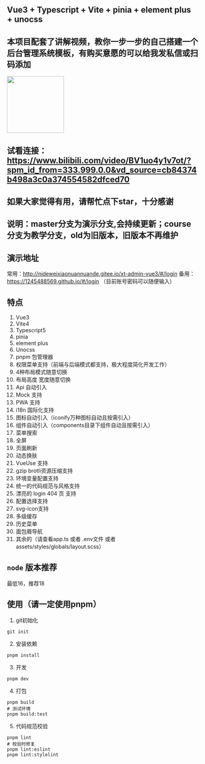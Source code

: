 ## Vue3 + Typescript + Vite + pinia + element plus + unocss

## 本项目配套了讲解视频，教你一步一步的自己搭建一个后台管理系统模板，有购买意愿的可以给我发私信或扫码添加


<p>
  <img src="https://gitee.com/nideweixiaonuannuande/vue3-beike/raw/master/IMG_202309143802_791x772.jpg" width="150"  />
</p>

## 试看连接：https://www.bilibili.com/video/BV1uo4y1v7ot/?spm_id_from=333.999.0.0&vd_source=cb84374b498a3c0a374554582dfced70
## 如果大家觉得有用，请帮忙点下star，十分感谢

## 说明：master分支为演示分支,会持续更新；course分支为教学分支，old为旧版本，旧版本不再维护

## 演示地址
常用：http://nideweixiaonuannuande.gitee.io/xt-admin-vue3/#/login
备用：https://1245488569.github.io/#/login
（目前账号密码可以随便输入）
## 特点
1. Vue3
2. Vite4
3. Typescript5
4. pinia
5. element plus
6. Unocss
7. pnpm 包管理器
8. 权限菜单支持（前端与后端模式都支持，极大程度简化开发工作）
9. 4种布局模式随意切换
10. 布局高度 宽度随意切换
11. Api 自动引入
12. Mock 支持
13. PWA 支持
14. i18n 国际化支持
15. 图标自动引入（iconify万种图标自动且按需引入）
16. 组件自动引入（components目录下组件自动且按需引入）
17. 菜单搜索
18. 全屏
19. 页面刷新
20. 动态换肤
21. VueUse 支持
22. gzip brotli资源压缩支持
23. 环境变量配置支持
24. 统一的代码规范与风格支持
25. 漂亮的 login 404 页 支持
26. 配置选择支持
27. svg-icon支持
28. 多级缓存
29. 历史菜单
30. 面包屑导航
31. 其余的（请查看app.ts 或者 .env文件 或者assets/styles/globals/layout.scss）

## `node` 版本推荐
最低16，推荐18

## 使用（请一定使用pnpm）

1. git初始化
```shell
git init
```

2. 安装依赖
```shell
pnpm install
```

3. 开发
```shell
pnpm dev
```

4. 打包

```shell
pnpm build
# 测试环境
pnpm build:test
```

5. 代码规范校验

```shell
pnpm lint
# 校验时修复
pnpm lint:eslint
pnpm lint:stylelint
```

